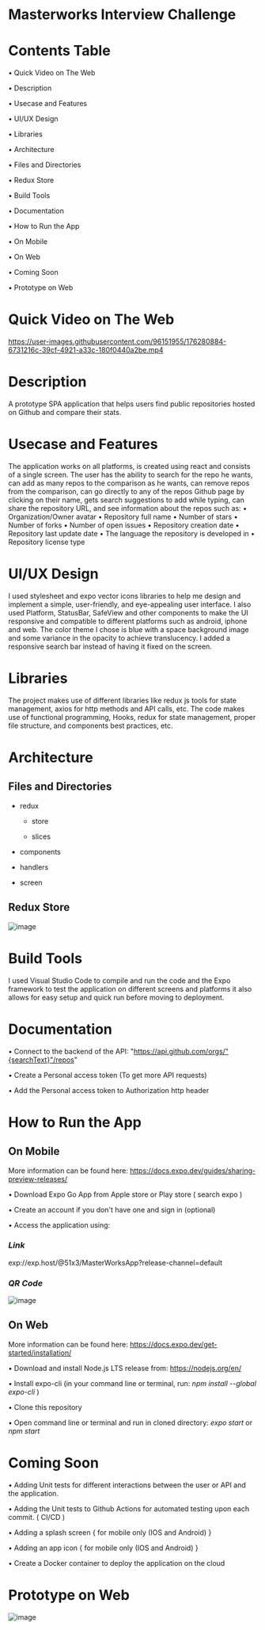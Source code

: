 # Masterworks Interview Challenge

# Contents Table

• Quick Video on The Web

• Description

• Usecase and Features 

• UI/UX Design

• Libraries

• Architecture

  • Files and Directories
  
  • Redux Store 

• Build Tools

• Documentation

• How to Run the App

• On Mobile

• On Web

• Coming Soon

• Prototype on Web

# Quick Video on The Web

https://user-images.githubusercontent.com/96151955/176280884-6731216c-39cf-4921-a33c-180f0440a2be.mp4


# Description

A prototype SPA application that helps users find public repositories hosted on Github and compare their stats.

# Usecase and Features 

The application works on all platforms, is created using react and consists of a single screen. The user has the ability to search for the repo he wants, can add as many repos to the comparison as he wants, can remove repos from the comparison, can go directly to any of the repos Github page by clicking on their name, gets search suggestions to add while typing, can share the repository URL, and see information about the repos such as:
  • Organization/Owner avatar
  • Repository full name
  • Number of stars
  • Number of forks
  • Number of open issues
  • Repository creation date
  • Repository last update date
  • The language the repository is developed in
  • Repository license type

# UI/UX Design

I used stylesheet and expo vector icons libraries to help me design and implement a simple, user-friendly, and eye-appealing user interface. I also used Platform, StatusBar, SafeView and other components to make the UI responsive and compatible to different platforms such as android, iphone and web. The color theme I chose is blue with a space background image and some variance in the opacity to achieve translucency. I added a responsive search bar instead of having it fixed on the screen. 

# Libraries 

The project makes use of different libraries like redux js tools for state management,  axios for http methods and API calls, etc. 
The code makes use of functional programming, Hooks, redux for state management, proper file structure, and components best practices, etc.

# Architecture

## Files and Directories

- redux

  - store

  - slices
  
- components

- handlers

- screen

## Redux Store

![image](https://user-images.githubusercontent.com/96151955/176277021-6a3dae67-5cbf-40cb-beb1-c58557ce696c.png)

# Build Tools

I used Visual Studio Code to compile and run the code and the Expo framework to test the application on different screens and platforms it also allows for easy setup and quick run before moving to deployment. 

# Documentation

• Connect to the backend of the API: "https://api.github.com/orgs/"{searchText}"/repos"

• Create a Personal access token (To get more API requests)

• Add the Personal access token to Authorization http header

# How to Run the App 

## On Mobile
More information can be found here: https://docs.expo.dev/guides/sharing-preview-releases/

• Download Expo Go App from Apple store or Play store ( search expo )

• Create an account if you don't have one and sign in (optional)

• Access the application using:
  ### *Link*
  exp://exp.host/@51x3/MasterWorksApp?release-channel=default
  ### *QR Code*
  ![image](https://user-images.githubusercontent.com/96151955/176280324-20746911-6c25-4559-945c-64b2759d91a1.png)

## On Web

More information can be found here: https://docs.expo.dev/get-started/installation/

• Download and install Node.js LTS release from: https://nodejs.org/en/

• Install expo-cli (in your command line or terminal, run: *npm install --global expo-cli* )

• Clone this repository

• Open command line or terminal and run in cloned directory: *expo start* or *npm start* 

# Coming Soon

• Adding Unit tests for different interactions between the user or API and the application.

• Adding the Unit tests to Github Actions for automated testing upon each commit. ( CI/CD )

• Adding a splash screen { for mobile only (IOS and Android) }

• Adding an app icon { for mobile only (IOS and Android) }

• Create a Docker container to deploy the application on the cloud

# Prototype on Web

![image](https://user-images.githubusercontent.com/96151955/176276727-41953d61-66f9-4d48-b97e-5f9d1764666f.png)

